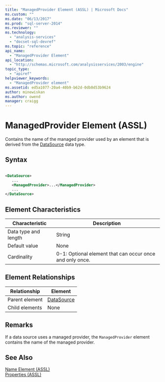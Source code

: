 ```yaml
---
title: "ManagedProvider Element (ASSL) | Microsoft Docs"
ms.custom: ""
ms.date: "06/13/2017"
ms.prod: "sql-server-2014"
ms.reviewer: ""
ms.technology: 
  - "analysis-services"
  - "docset-sql-devref"
ms.topic: "reference"
api_name: 
  - "ManagedProvider Element"
api_location: 
  - "http://schemas.microsoft.com/analysisservices/2003/engine"
topic_type: 
  - "apiref"
helpviewer_keywords: 
  - "ManagedProvider element"
ms.assetid: ed5a1077-20a4-40b9-b62d-0db0d53b9624
author: minewiskan
ms.author: owend
manager: craigg
---
```

# ManagedProvider Element (ASSL)
  Contains the name of the managed provider used by an element that is derived from the [DataSource](../data-type/datasource-data-type-assl.md) data type.  
  
## Syntax  
  
```xml  
  
<DataSource>  
   ...  
   <ManagedProvider>...</ManagedProvider>  
   ...  
</DataSource>  
```  
  
## Element Characteristics  
  
|Characteristic|Description|  
|--------------------|-----------------|  
|Data type and length|String|  
|Default value|None|  
|Cardinality|0-1: Optional element that can occur once and only once.|  
  
## Element Relationships  
  
|Relationship|Element|  
|------------------|-------------|  
|Parent element|[DataSource](../data-type/datasource-data-type-assl.md)|  
|Child elements|None|  
  
## Remarks  
 If a data source uses a managed provider, the `ManagedProvider` element contains the name of the managed provider.  
  
## See Also  
 [Name Element &#40;ASSL&#41;](name-element-assl.md)   
 [Properties &#40;ASSL&#41;](properties-assl.md)  
  
  
